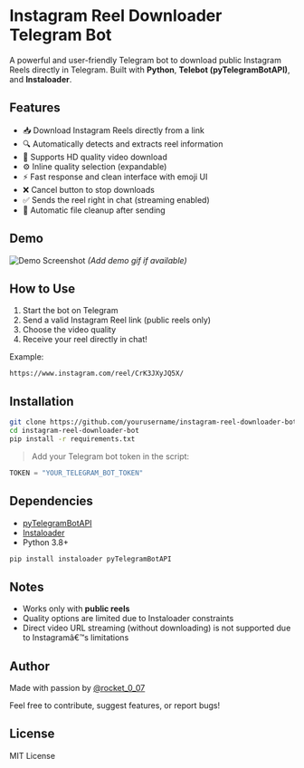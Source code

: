 
# Instagram Reel Downloader Telegram Bot

A powerful and user-friendly Telegram bot to download public Instagram Reels directly in Telegram. Built with **Python**, **Telebot (pyTelegramBotAPI)**, and **Instaloader**.

## Features

- 📥 Download Instagram Reels directly from a link  
- 🔍 Automatically detects and extracts reel information  
- 🎥 Supports HD quality video download  
- ⚙️ Inline quality selection (expandable)  
- ⚡ Fast response and clean interface with emoji UI  
- ❌ Cancel button to stop downloads  
- ✅ Sends the reel right in chat (streaming enabled)  
- 🧹 Automatic file cleanup after sending  

## Demo

![Demo Screenshot](demo.gif) *(Add demo gif if available)*

## How to Use

1. Start the bot on Telegram
2. Send a valid Instagram Reel link (public reels only)
3. Choose the video quality
4. Receive your reel directly in chat!

Example:
```
https://www.instagram.com/reel/CrK3JXyJQ5X/
```

## Installation

```bash
git clone https://github.com/yourusername/instagram-reel-downloader-bot.git
cd instagram-reel-downloader-bot
pip install -r requirements.txt
```

> Add your Telegram bot token in the script:
```python
TOKEN = "YOUR_TELEGRAM_BOT_TOKEN"
```

## Dependencies

- [pyTelegramBotAPI](https://github.com/eternnoir/pyTelegramBotAPI)
- [Instaloader](https://instaloader.github.io/)
- Python 3.8+

```bash
pip install instaloader pyTelegramBotAPI
```

## Notes

- Works only with **public reels**
- Quality options are limited due to Instaloader constraints
- Direct video URL streaming (without downloading) is not supported due to Instagramâ€™s limitations

## Author

Made with passion by [@rocket_0_07](https://t.me/rocket_0_07)

Feel free to contribute, suggest features, or report bugs!

## License

MIT License
